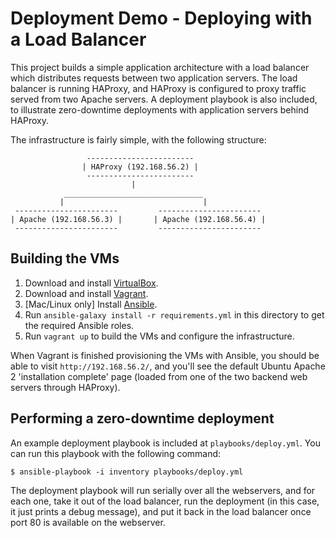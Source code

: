 # Deployment Demo - Deploying with a Load Balancer

This project builds a simple application architecture with a load balancer which distributes requests between two application servers. The load balancer is running HAProxy, and HAProxy is configured to proxy traffic served from two Apache servers. A deployment playbook is also included, to illustrate zero-downtime deployments with application servers behind HAProxy.

The infrastructure is fairly simple, with the following structure:

                     ------------------------
                    | HAProxy (192.168.56.2) |
                     ------------------------
                               |
                _______________________________
               |                               |
     -----------------------         -----------------------
    | Apache (192.168.56.3) |       | Apache (192.168.56.4) |
     -----------------------         -----------------------

## Building the VMs

1. Download and install [VirtualBox](https://www.virtualbox.org/wiki/Downloads).
2. Download and install [Vagrant](http://www.vagrantup.com/downloads.html).
3. [Mac/Linux only] Install [Ansible](https://docs.ansible.com/ansible/latest/installation_guide/intro_installation.html).
4. Run `ansible-galaxy install -r requirements.yml` in this directory to get the required Ansible roles.
5. Run `vagrant up` to build the VMs and configure the infrastructure.

When Vagrant is finished provisioning the VMs with Ansible, you should be able to visit `http://192.168.56.2/`, and you'll see the default Ubuntu Apache 2 'installation complete' page (loaded from one of the two backend web servers through HAProxy).

## Performing a zero-downtime deployment

An example deployment playbook is included at `playbooks/deploy.yml`. You can run this playbook with the following command:

    $ ansible-playbook -i inventory playbooks/deploy.yml

The deployment playbook will run serially over all the webservers, and for each one, take it out of the load balancer, run the deployment (in this case, it just prints a debug message), and put it back in the load balancer once port 80 is available on the webserver.
